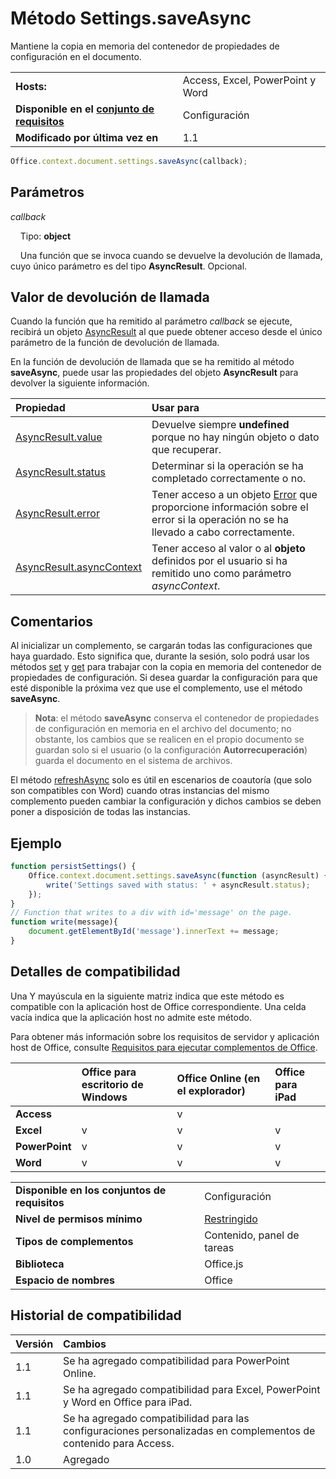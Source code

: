 
# <a name="settings.saveasync-method"></a>Método Settings.saveAsync
Mantiene la copia en memoria del contenedor de propiedades de configuración en el documento.

|||
|:-----|:-----|
|**Hosts:**|Access, Excel, PowerPoint y Word|
|**Disponible en el [conjunto de requisitos](../../docs/overview/specify-office-hosts-and-api-requirements.md)**|Configuración|
|**Modificado por última vez en**|1.1|

```js
Office.context.document.settings.saveAsync(callback);
```


## <a name="parameters"></a>Parámetros



_callback_<br/>
&nbsp;&nbsp;&nbsp;&nbsp;Tipo: **object**

&nbsp;&nbsp;&nbsp;&nbsp;Una función que se invoca cuando se devuelve la devolución de llamada, cuyo único parámetro es del tipo **AsyncResult**. Opcional.

    



## <a name="callback-value"></a>Valor de devolución de llamada

Cuando la función que ha remitido al parámetro _callback_ se ejecute, recibirá un objeto [AsyncResult](../../reference/shared/asyncresult.md) al que puede obtener acceso desde el único parámetro de la función de devolución de llamada.

En la función de devolución de llamada que se ha remitido al método **saveAsync**, puede usar las propiedades del objeto **AsyncResult** para devolver la siguiente información.



|**Propiedad**|**Usar para**|
|:-----|:-----|
|[AsyncResult.value](../../reference/shared/asyncresult.value.md)|Devuelve siempre **undefined** porque no hay ningún objeto o dato que recuperar.|
|[AsyncResult.status](../../reference/shared/asyncresult.status.md)|Determinar si la operación se ha completado correctamente o no.|
|[AsyncResult.error](../../reference/shared/asyncresult.error.md)|Tener acceso a un objeto [Error](../../reference/shared/error.md) que proporcione información sobre el error si la operación no se ha llevado a cabo correctamente.|
|[AsyncResult.asyncContext](../../reference/shared/asyncresult.asynccontext.md)|Tener acceso al valor o al **objeto** definidos por el usuario si ha remitido uno como parámetro _asyncContext_.|

## <a name="remarks"></a>Comentarios

Al inicializar un complemento, se cargarán todas las configuraciones que haya guardado. Esto significa que, durante la sesión, solo podrá usar los métodos [set](../../reference/shared/settings.set.md) y [get](../../reference/shared/settings.get.md) para trabajar con la copia en memoria del contenedor de propiedades de configuración. Si desea guardar la configuración para que esté disponible la próxima vez que use el complemento, use el método **saveAsync**.


 >**Nota**: el método **saveAsync** conserva el contenedor de propiedades de configuración en memoria en el archivo del documento; no obstante, los cambios que se realicen en el propio documento se guardan solo si el usuario (o la configuración **Autorrecuperación**) guarda el documento en el sistema de archivos.

El método [refreshAsync](../../reference/shared/settings.refreshasync.md) solo es útil en escenarios de coautoría (que solo son compatibles con Word) cuando otras instancias del mismo complemento pueden cambiar la configuración y dichos cambios se deben poner a disposición de todas las instancias.


## <a name="example"></a>Ejemplo




```js
function persistSettings() {
    Office.context.document.settings.saveAsync(function (asyncResult) {
        write('Settings saved with status: ' + asyncResult.status);
    });
}
// Function that writes to a div with id='message' on the page.
function write(message){
    document.getElementById('message').innerText += message; 
}
```




## <a name="support-details"></a>Detalles de compatibilidad


Una Y mayúscula en la siguiente matriz indica que este método es compatible con la aplicación host de Office correspondiente. Una celda vacía indica que la aplicación host no admite este método.

Para obtener más información sobre los requisitos de servidor y aplicación host de Office, consulte [Requisitos para ejecutar complementos de Office](../../docs/overview/requirements-for-running-office-add-ins.md).



||**Office para escritorio de Windows**|**Office Online (en el explorador)**|**Office para iPad**|
|:-----|:-----|:-----|:-----|
|**Access**||v||
|**Excel**|v|v|v|
|**PowerPoint**|v|v|v|
|**Word**|v|v|v|

|||
|:-----|:-----|
|**Disponible en los conjuntos de requisitos**|Configuración|
|**Nivel de permisos mínimo**|[Restringido](../../docs/develop/requesting-permissions-for-api-use-in-content-and-task-pane-add-ins.md)|
|**Tipos de complementos**|Contenido, panel de tareas|
|**Biblioteca**|Office.js|
|**Espacio de nombres**|Office|

## <a name="support-history"></a>Historial de compatibilidad




|**Versión**|**Cambios**|
|:-----|:-----|
|1.1|Se ha agregado compatibilidad para PowerPoint Online.|
|1.1|Se ha agregado compatibilidad para Excel, PowerPoint y Word en Office para iPad.|
|1.1|Se ha agregado compatibilidad para las configuraciones personalizadas en complementos de contenido para Access.|
|1.0|Agregado|

